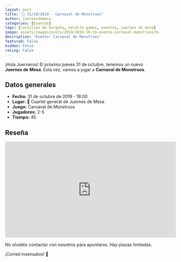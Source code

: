 ```yaml
---
layout: post
title: "📆 31/10/2019 - Carnaval de Monstruos"
author: juernesdemesa
categories: [Eventos]
tags: [castillos de borgoña, maldito games, eventos, juernes de mesa]
image: assets/images/posts/2019/2019-10-19-evento-carnaval-monstruos/header.jpg
description: "Evento: Carnaval de Monstruos"
featured: False
hidden: False
rating: False
---
```


¡Hola Juerneros! El próximo jueves 31 de octubre, tenemos un nuevo **Juernes de Mesa**. Esta vez, vamos a jugar a **Carnaval de Monstruos**.

## Datos generales

- **Fecha:** 31 de octubre de 2019 - 18:00
- **Lugar:** 🎲 Cuartel general de Juernes de Mesa
- **Juego:** Carnaval de Monstruos
- **Jugadores:** 2-5
- **Tiempo:** 45

## Reseña

<iframe width="560" height="315" src="https://www.youtube.com/embed/UT3PXzIxfAc" frameborder="0" allow="accelerometer; autoplay; encrypted-media; gyroscope; picture-in-picture" allowfullscreen></iframe>

No olvidéis contactar con nosotros para apuntaros. Hay plazas limitadas.

¡Corred insensatos! 🧙
